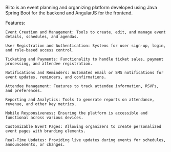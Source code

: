 Blito is an event planning and organizing platform developed using Java Spring Boot for the backend and AngularJS for the frontend. 

Features:

    Event Creation and Management: Tools to create, edit, and manage event details, schedules, and agendas.

    User Registration and Authentication: Systems for user sign-up, login, and role-based access control.

    Ticketing and Payments: Functionality to handle ticket sales, payment processing, and attendee registration.

    Notifications and Reminders: Automated email or SMS notifications for event updates, reminders, and confirmations.

    Attendee Management: Features to track attendee information, RSVPs, and preferences.

    Reporting and Analytics: Tools to generate reports on attendance, revenue, and other key metrics.

    Mobile Responsiveness: Ensuring the platform is accessible and functional across various devices.

    Customizable Event Pages: Allowing organizers to create personalized event pages with branding elements.

    Real-Time Updates: Providing live updates during events for schedules, announcements, or changes.